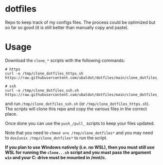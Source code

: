 # dotfiles
Repo to keep track of my configs files. The process could be optimized but so
far so good (it is still better than manually copy and paste).

# Usage
Download the `clone_*` scripts with the following commands:

```
# https
curl -o /tmp/clone_dotfiles_https.sh https://raw.githubusercontent.com/ubaldot/dotfiles/main/clone_dotfiles_https.sh
```

```
# ssh
curl -o /tmp/clone_dotfiles_ssh.sh https://raw.githubusercontent.com/ubaldot/dotfiles/main/clone_dotfiles_ssh.sh
```

and run `/tmp/clone_dotfiles_ssh.sh` (or `/tmp/clone_dotfiles_https.sh`).
The scripts will clone this repo and copy the various files in the correct
place.

Once done you can use the `push_/pull_` scripts to keep your files updated.

Note that you need to `chmod u+x /tmp/clone_dotfiles*` and you may need to `dos2unix
/tmp/clone_dotfiles*` to run the script.

**If you plan to use Windows natively (i.e. no WSL), then you must still use WSL for running the `clone...sh` script
and you must pass the argument `win` and your C: drive must be mounted in /mnt/c.**

